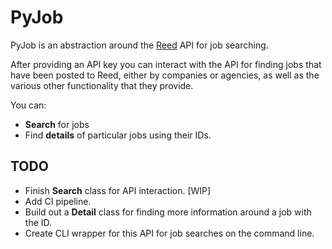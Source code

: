 # PyJob

PyJob is an abstraction around the [Reed](https://reed.co.uk) API for job searching.

After providing an API key you can interact with the API for finding jobs that have been posted to Reed, either by companies or agencies, as well as the various other functionality that they provide.

You can:
* **Search** for jobs
* Find **details** of particular jobs using their IDs.


## TODO

* Finish **Search** class for API interaction. [WIP]
* Add CI pipeline.
* Build out a **Detail** class for finding more information around a job with the ID.
* Create CLI wrapper for this API for job searches on the command line.
